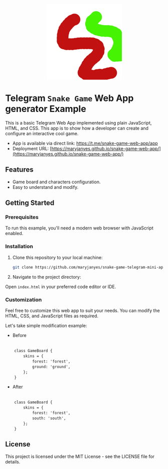 <p align="center">
  <br>
  <img width="240" src="./assets/logo.jpg" alt="web app game logo">
  <br>
</p>

# Telegram `Snake Game` Web App generator Example
This is a basic Telegram Web App implemented using plain JavaScript, HTML, and CSS. This app is to show how a developer can create and configure an interactive cool game.

- App is available via direct link: https://t.me/snake-game-web-app/app
- Deployment URL: [https://maryjanyes.github.io/snake-game-web-app/](https://maryjanyes.github.io/snake-game-web-app/)

## Features
- Game board and characters configuration.
- Easy to understand and modify.

## Getting Started

### Prerequisites

To run this example, you'll need a modern web browser with JavaScript enabled.

### Installation

1. Clone this repository to your local machine:

   ```bash
   git clone https://github.com/maryjanyes/snake-game-telegram-mini-app

2. Navigate to the project directory:

Open `index.html` in your preferred code editor or IDE.

### Customization
Feel free to customize this web app to suit your needs. You can modify the HTML, CSS, and JavaScript files as required.

Let's take simple modification example:
- Before
<code>
    class GameBoard {
        skins = {
            forest: 'forest',
            ground: 'ground',
        };
    }
</code>

- After
<code>
    class GameBoard {
        skins = {
            forest: 'forest',
            south: 'south',
        };
    }
</code>

## License
This project is licensed under the MIT License - see the LICENSE file for details.
